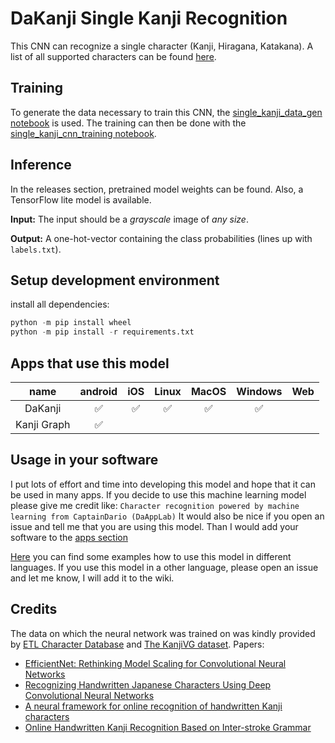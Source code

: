 # DaKanji Single Kanji Recognition

This CNN can recognize a single character (Kanji, Hiragana, Katakana).
A list of all supported characters can be found [here](./labels.txt).

## Training

To generate the data necessary to train this CNN, the [single_kanji_data_gen notebook](single_kanji_data_gen.ipynb) is used.
The training can then be done with the [single_kanji_cnn_training notebook](single_kanji_cnn_training.ipynb).

## Inference

In the releases section, pretrained model weights can be found. Also, a TensorFlow lite model is available.

**Input:**
The input should be a *grayscale* image of *any size*.

**Output:**
A one-hot-vector containing the class probabilities (lines up with `labels.txt`).

## Setup development environment

install all dependencies:

``` python
python -m pip install wheel
python -m pip install -r requirements.txt
```

## Apps that use this model

| name | android | iOS | Linux | MacOS | Windows | Web |
|:---:|:---:|:---:|:---:|:---:|:---:|:---:|
| DaKanji | ✅ | ✅ | ✅ | ✅ | ✅ |   |
| Kanji Graph | ✅ |   |   |   |   |   |

## Usage in your software

I put lots of effort and time into developing this model and hope that it can be used in many apps.
If you decide to use this machine learning model please give me credit like:
`Character recognition powered by machine learning from CaptainDario (DaAppLab)`
It would also be nice if you open an issue and tell me that you are using this model.
Than I would add your software to the [apps section](#apps-which-use-this-model)

[Here](https://github.com/CaptainDario/DaKanji-Single-Kanji-Recognition/wiki#usage-in-different-languages) you can find some examples how to use this model in different languages. If you use this model in a other language, please open an issue and let me know, I will add it to the wiki.

## Credits

The data on which the neural network was trained on was kindly provided by [ETL Character Database](http://etlcdb.db.aist.go.jp/obtaining-etl-character-database) and [The KanjiVG dataset](https://kanjivg.tagaini.net/).
Papers:

* [EfficientNet: Rethinking Model Scaling for Convolutional Neural Networks](https://arxiv.org/abs/1905.11946)
* [Recognizing Handwritten Japanese Characters Using Deep Convolutional Neural Networks](http://cs231n.stanford.edu/reports/2016/pdfs/262_Report.pdf)
* [A neural framework for online recognition of handwritten Kanji characters](https://www.researchgate.net/publication/327893142_A_neural_framework_for_online_recognition_of_handwritten_Kanji_characters)
* [Online Handwritten Kanji Recognition Based on Inter-stroke Grammar](https://www.researchgate.net/publication/4288187_Online_Handwritten_Kanji_Recognition_Based_on_Inter-stroke_Grammar)
